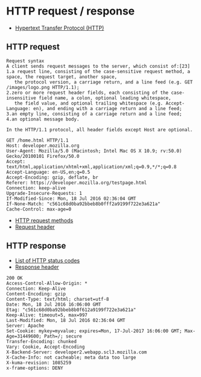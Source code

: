 
# HTTP request  / response

- [Hypertext Transfer Protocol (HTTP) ](https://en.wikipedia.org/wiki/Hypertext_Transfer_Protocol)

## HTTP request 

```
Request syntax
A client sends request messages to the server, which consist of:[23]
1.a request line, consisting of the case-sensitive request method, a space, the request target, another space, 
   the protocol version, a carriage return, and a line feed (e.g. GET /images/logo.png HTTP/1.1);
2.zero or more request header fields, each consisting of the case-insensitive field name, a colon, optional leading whitespace, 
   the field value, and optional trailing whitespace (e.g. Accept-Language: en), and ending with a carriage return and a line feed;
3.an empty line, consisting of a carriage return and a line feed;
4.an optional message body.

In the HTTP/1.1 protocol, all header fields except Host are optional.
```
```
GET /home.html HTTP/1.1
Host: developer.mozilla.org
User-Agent: Mozilla/5.0 (Macintosh; Intel Mac OS X 10.9; rv:50.0) Gecko/20100101 Firefox/50.0
Accept: text/html,application/xhtml+xml,application/xml;q=0.9,*/*;q=0.8
Accept-Language: en-US,en;q=0.5
Accept-Encoding: gzip, deflate, br
Referer: https://developer.mozilla.org/testpage.html
Connection: keep-alive
Upgrade-Insecure-Requests: 1
If-Modified-Since: Mon, 18 Jul 2016 02:36:04 GMT
If-None-Match: "c561c68d0ba92bbeb8b0fff2a9199f722e3a621a"
Cache-Control: max-age=0
```

- [HTTP request methods](https://developer.mozilla.org/en-US/docs/Glossary/Request_header)
- [Request header](https://developer.mozilla.org/en-US/docs/Glossary/Request_header)


## HTTP response

- [List of HTTP status codes](https://en.wikipedia.org/wiki/List_of_HTTP_status_codes)
- [Response header](https://developer.mozilla.org/en-US/docs/Glossary/Response_header)

```
200 OK
Access-Control-Allow-Origin: *
Connection: Keep-Alive
Content-Encoding: gzip
Content-Type: text/html; charset=utf-8
Date: Mon, 18 Jul 2016 16:06:00 GMT
Etag: "c561c68d0ba92bbeb8b0f612a9199f722e3a621a"
Keep-Alive: timeout=5, max=997
Last-Modified: Mon, 18 Jul 2016 02:36:04 GMT
Server: Apache
Set-Cookie: mykey=myvalue; expires=Mon, 17-Jul-2017 16:06:00 GMT; Max-Age=31449600; Path=/; secure
Transfer-Encoding: chunked
Vary: Cookie, Accept-Encoding
X-Backend-Server: developer2.webapp.scl3.mozilla.com
X-Cache-Info: not cacheable; meta data too large
X-kuma-revision: 1085259
x-frame-options: DENY
```
